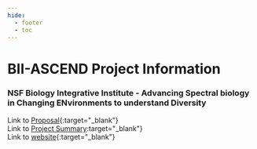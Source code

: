 ```yaml
---
hide:
  - footer
  - toc
---
```


# BII-ASCEND Project Information
### NSF Biology Integrative Institute - Advancing Spectral biology in Changing ENvironments to understand Diversity

Link to
[Proposal](https://drive.google.com/file/d/1DzDJ5TfYt8i7mjPnwbB2NKDqxrBN5PWM/view?usp=sharing){:target="\_blank"}  
Link to [Project
Summary](https://drive.google.com/file/d/1qRAYl86bQVNF1m3Kh9XgsxjNb8HKzpTf/view?usp=sharing):target="\_blank"}  
Link to [website](https://spectralbiology.org){:target="\_blank"}
